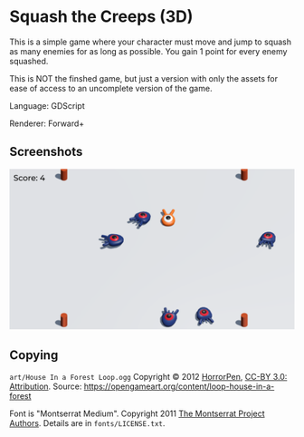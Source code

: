 # Squash the Creeps (3D)

This is a simple game where your character must move
and jump to squash as many enemies for as long as possible.
You gain 1 point for every enemy squashed.

This is NOT the finshed game, but just a version with only the assets for ease of access to an uncomplete version of the game.

Language: GDScript

Renderer: Forward+

## Screenshots

![Screenshot](screenshots/squash_the_creeps.webp)

## Copying

`art/House In a Forest Loop.ogg` Copyright &copy; 2012 [HorrorPen](https://opengameart.org/users/horrorpen), [CC-BY 3.0: Attribution](http://creativecommons.org/licenses/by/3.0/). Source: https://opengameart.org/content/loop-house-in-a-forest

Font is "Montserrat Medium". Copyright 2011 [The Montserrat Project Authors](https://github.com/JulietaUla/Montserrat). Details are in `fonts/LICENSE.txt`.

<!-- now git push --set-upstream origin main -->
